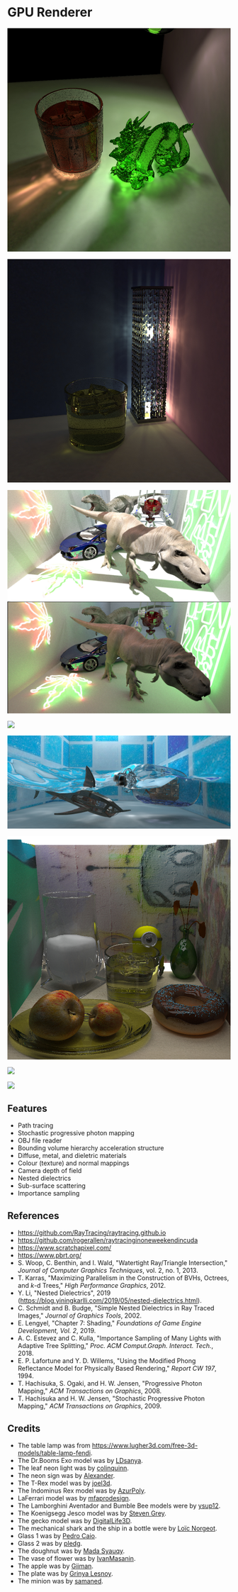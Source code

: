 # GPU Renderer

![](images/20200902_caustics.jpg)

![](images/20200828_caustics.jpg)

![](images/20200707_t_rex_scene_3.jpg)

![](images/20200501_cars.jpg)

![](images/20200902_ship.jpg)

![](images/20200426_glass.jpg)

![](images/20200311_dragon.jpg)

![](images/20200110_dragon.jpg)


## Features
* Path tracing
* Stochastic progressive photon mapping
* OBJ file reader
* Bounding volume hierarchy acceleration structure
* Diffuse, metal, and dieletric materials
* Colour (texture) and normal mappings
* Camera depth of field
* Nested dielectrics
* Sub-surface scattering
* Importance sampling


## References

* https://github.com/RayTracing/raytracing.github.io
* https://github.com/rogerallen/raytracinginoneweekendincuda
* https://www.scratchapixel.com/
* https://www.pbrt.org/
* S. Woop, C. Benthin, and I. Wald, "Watertight Ray/Triangle Intersection," *Journal of Computer Graphics Techniques*, vol. 2, no. 1, 2013.
* T. Karras, "Maximizing Parallelism in the Construction of BVHs, Octrees, and *k*-d Trees," *High Performance Graphics*, 2012.
* Y. Li, "Nested Dielectrics", 2019 (https://blog.yiningkarlli.com/2019/05/nested-dielectrics.html).
* C. Schmidt and B. Budge, "Simple Nested Dielectrics in Ray Traced Images," *Journal of Graphics Tools*, 2002.
* E. Lengyel, "Chapter 7: Shading," *Foundations of Game Engine Development, Vol. 2*, 2019.
* A. C. Estevez and C. Kulla, "Importance Sampling of Many Lights with Adaptive Tree Splitting," *Proc. ACM Comput.Graph. Interact. Tech.*, 2018.
* E. P. Lafortune and Y. D. Willems, "Using the Modified Phong Reflectance Model for Physically Based Rendering," *Report CW 197*, 1994.
* T. Hachisuka, S. Ogaki, and H. W. Jensen, "Progressive Photon Mapping," *ACM Transactions on Graphics*, 2008.
* T. Hachisuka and H. W. Jensen, "Stochastic Progressive Photon Mapping," *ACM Transactions on Graphics*, 2009.


## Credits

* The table lamp was from https://www.lugher3d.com/free-3d-models/table-lamp-fendi.
* The Dr.Booms Exo model was by [LDsanya](https://www.blendswap.com/profile/740888).
* The leaf neon light was by [colinquinn](https://free3d.com/user/colinquinn).
* The neon sign was by [Alexander](https://www.cgtrader.com/alexbes).
* The T-Rex model was by [joel3d](https://www.turbosquid.com/Search/Artists/joel3d).
* The Indominus Rex model was by [AzurPoly](https://sketchfab.com/VapTor).
* LaFerrari model was by [mfaprodesign](https://free3d.com/user/mfaprodesign).
* The Lamborghini Aventador and Bumble Bee models were by [ysup12](https://free3d.com/user/ysup12).
* The Koenigsegg Jesco model was by [Steven Grey](https://sketchfab.com/Steven007).
* The gecko model was by [DigitalLife3D](https://sketchfab.com/DigitalLife3D).
* The mechanical shark and the ship in a bottle were by [Loïc Norgeot](https://sketchfab.com/norgeotloic).
* Glass 1 was by [Pedro Caio](https://free3d.com/user/pedrocaio442).
* Glass 2 was by [pledg](https://www.cgtrader.com/pledg).
* The doughnut was by [Mada Syauqy](https://free3d.com/user/masmada).
* The vase of flower was by [IvanMasanin](https://www.turbosquid.com/Search/Artists/IvanMasanin).
* The apple was by [Giiman](https://www.turbosquid.com/Search/Artists/Giimann).
* The plate was by [Grinya Lesnoy](https://free3d.com/user/lesovic).
* The minion was by [samaned](https://sketchfab.com/samaned).
